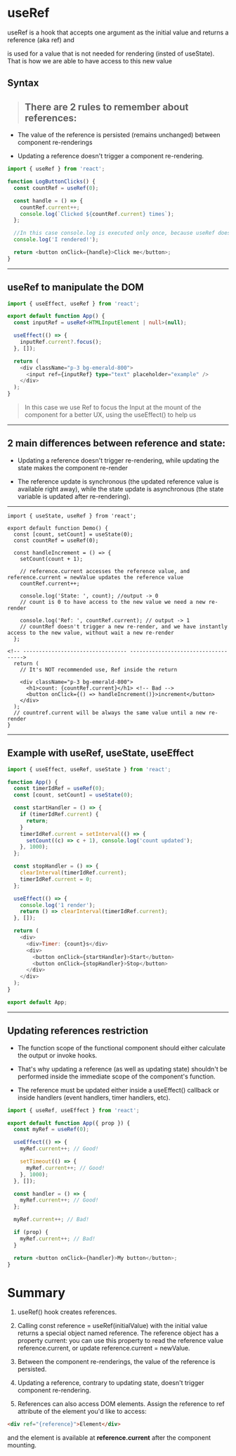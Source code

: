 # useRef

useRef is a hook that accepts one argument as the initial value and returns a reference (aka ref) and

is used for a value that is not needed for rendering (insted of useState). That is how we are able to have access to this new value

## Syntax

> ## There are 2 rules to remember about references:

- The value of the reference is persisted (remains unchanged) between component re-renderings

- Updating a reference doesn't trigger a component re-rendering.

```js
import { useRef } from 'react';

function LogButtonClicks() {
  const countRef = useRef(0);

  const handle = () => {
    countRef.current++;
    console.log(`Clicked ${countRef.current} times`);
  };

  //In this case console.log is executed only once, because useRef does NOT trigger a new re-render
  console.log('I rendered!');

  return <button onClick={handle}>Click me</button>;
}
```

<hr>

## useRef to manipulate the DOM

```ts
import { useEffect, useRef } from 'react';

export default function App() {
  const inputRef = useRef<HTMLInputElement | null>(null);

  useEffect(() => {
    inputRef.current?.focus();
  }, []);

  return (
    <div className="p-3 bg-emerald-800">
      <input ref={inputRef} type="text" placeholder="example" />
    </div>
  );
}
```

> In this case we use Ref to focus the Input at the mount of the component for a better UX, using the useEffect() to help us

<hr>

## 2 main differences between reference and state:

- Updating a reference doesn't trigger re-rendering, while updating the state makes the component re-render

- The reference update is synchronous (the updated reference value is available right away), while the state update is asynchronous (the state variable is updated after re-rendering).

<hr>

```JS
import { useState, useRef } from 'react';

export default function Demo() {
  const [count, setCount] = useState(0);
  const countRef = useRef(0);

  const handleIncrement = () => {
    setCount(count + 1);

    // reference.current accesses the reference value, and reference.current = newValue updates the reference value
    countRef.current++;

    console.log('State: ', count); //output -> 0
    // count is 0 to have access to the new value we need a new re-render

    console.log('Ref: ', countRef.current); // output -> 1
    // countRef doesn't trigger a new re-render, and we have instantly access to the new value, without wait a new re-render
  };

<!-- --------------------------------- ------------------------------------>
  return (
    // It's NOT recommended use, Ref inside the return

    <div className="p-3 bg-emerald-800">
      <h1>count: {countRef.current}</h1> <!-- Bad -->
      <button onClick={() => handleIncrement()}>increment</button>
    </div>
  );
  // countref.current will be always the same value until a new re-render
}
```

<hr>

## Example with useRef, useState, useEffect

```js
import { useEffect, useRef, useState } from 'react';

function App() {
  const timerIdRef = useRef(0);
  const [count, setCount] = useState(0);

  const startHandler = () => {
    if (timerIdRef.current) {
      return;
    }
    timerIdRef.current = setInterval(() => {
      setCount((c) => c + 1), console.log('count updated');
    }, 1000);
  };

  const stopHandler = () => {
    clearInterval(timerIdRef.current);
    timerIdRef.current = 0;
  };

  useEffect(() => {
    console.log('1 render');
    return () => clearInterval(timerIdRef.current);
  }, []);

  return (
    <div>
      <div>Timer: {count}s</div>
      <div>
        <button onClick={startHandler}>Start</button>
        <button onClick={stopHandler}>Stop</button>
      </div>
    </div>
  );
}

export default App;
```

<hr>

## Updating references restriction

- The function scope of the functional component should either calculate the output or invoke hooks.

- That's why updating a reference (as well as updating state) shouldn't be performed inside the immediate scope of the component's function.

- The reference must be updated either inside a useEffect() callback or inside handlers (event handlers, timer handlers, etc).

```js
import { useRef, useEffect } from 'react';

export default function App({ prop }) {
  const myRef = useRef(0);

  useEffect(() => {
    myRef.current++; // Good!

    setTimeout(() => {
      myRef.current++; // Good!
    }, 1000);
  }, []);

  const handler = () => {
    myRef.current++; // Good!
  };

  myRef.current++; // Bad!

  if (prop) {
    myRef.current++; // Bad!
  }

  return <button onClick={handler}>My button</button>;
}
```

# Summary

1. useRef() hook creates references.

2. Calling const reference = useRef(initialValue) with the initial value returns a special object named reference. The reference object has a property current: you can use this property to read the reference value reference.current, or update reference.current = newValue.

3. Between the component re-renderings, the value of the reference is persisted.

4. Updating a reference, contrary to updating state, doesn't trigger component re-rendering.

5. References can also access DOM elements. Assign the reference to ref attribute of the element you'd like to access:

```html
<div ref="{reference}">Element</div>
```

and the element is available at **reference.current** after the component mounting.
